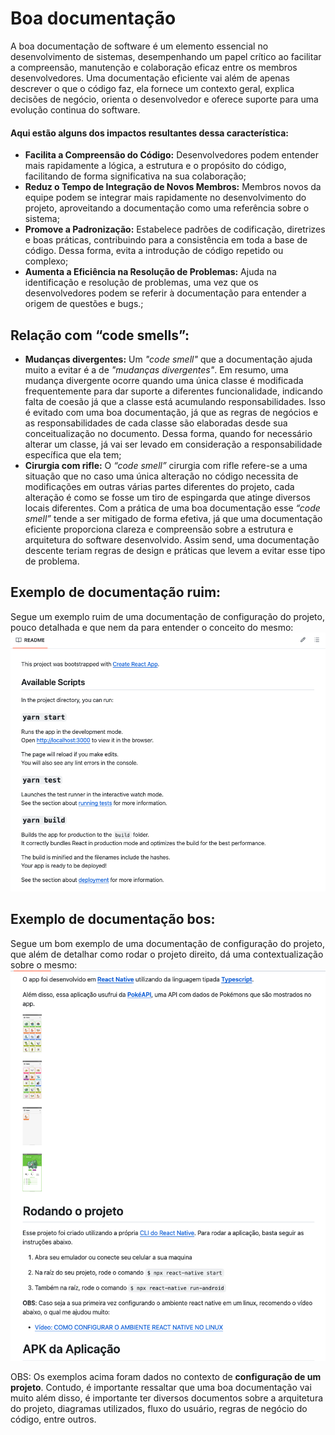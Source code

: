 # Boa documentação

A boa documentação de software é um elemento essencial no desenvolvimento de sistemas, desempenhando um papel crítico ao facilitar a compreensão, manutenção e colaboração eficaz entre os membros desenvolvedores. Uma documentação eficiente vai além de apenas descrever o que o código faz, ela fornece um contexto geral, explica decisões de negócio, orienta o desenvolvedor e oferece suporte para uma evolução continua do software.

#### Aqui estão alguns dos impactos resultantes dessa característica:

- **Facilita a Compreensão do Código:** Desenvolvedores podem entender mais rapidamente a lógica, a estrutura e o propósito do código, facilitando de forma significativa na sua colaboração;
- **Reduz o Tempo de Integração de Novos Membros:** Membros novos da equipe podem se integrar mais rapidamente no desenvolvimento do projeto, aproveitando a documentação como uma referência sobre o sistema;
- **Promove a Padronização:**  Estabelece padrões de codificação, diretrizes e boas práticas, contribuindo para a consistência em toda a base de código. Dessa forma, evita a introdução de código repetido ou complexo;
- **Aumenta a Eficiência na Resolução de Problemas:** Ajuda na identificação e resolução de problemas, uma vez que os desenvolvedores podem se referir à documentação para entender a origem de questões e bugs.;

## Relação com “code smells”:

- **Mudanças divergentes:** Um *"code smell"* que a documentação ajuda muito a evitar é a de *"mudanças divergentes"*. Em resumo, uma mudança divergente ocorre quando uma única classe é modificada frequentemente para dar suporte a diferentes funcionalidade, indicando falta de coesão já que a classe está acumulando responsabilidades. Isso é evitado com uma boa documentação, já que as regras de negócios e as responsabilidades de cada classe são elaboradas desde sua conceitualização no documento. Dessa forma, quando for necessário alterar um classe, já vai ser levado em consideração a responsabilidade específica que ela tem;
- **Cirurgia com rifle:** O *“code smell”* cirurgia com rifle refere-se a uma situação que no caso uma única alteração no código necessita de modificações em outras várias partes diferentes do projeto, cada alteração é como se fosse um tiro de espingarda que atinge diversos locais diferentes. Com a prática de uma boa documentação esse *“code smell”* tende a ser mitigado de forma efetiva, já que uma documentação eficiente proporciona clareza e compreensão sobre a estrutura e arquitetura do software desenvolvido. Assim send, uma documentação descente teriam regras de design e práticas que levem a evitar esse tipo de problema.

## Exemplo de documentação ruim:

Segue um exemplo ruim de uma documentação de configuração do projeto, pouco detalhada e que nem da para entender o conceito do mesmo:
![Documentação ruim](../images/Boa_documentacao/documentacao_ruim.png)

## Exemplo de documentação bos:

Segue um bom exemplo de uma documentação de configuração do projeto, que além de detalhar como rodar o projeto direito, dá uma contextualização sobre o mesmo:
![Documentação boa](../images/Boa_documentacao/documentacao_boa.png)


OBS: Os exemplos acima foram dados no contexto de **configuração de um projeto**. Contudo, é importante ressaltar que uma boa documentação vai muito além disso, é importante ter diversos documentos sobre a arquitetura do projeto, diagramas utilizados, fluxo do usuário, regras de negócio do código, entre outros.